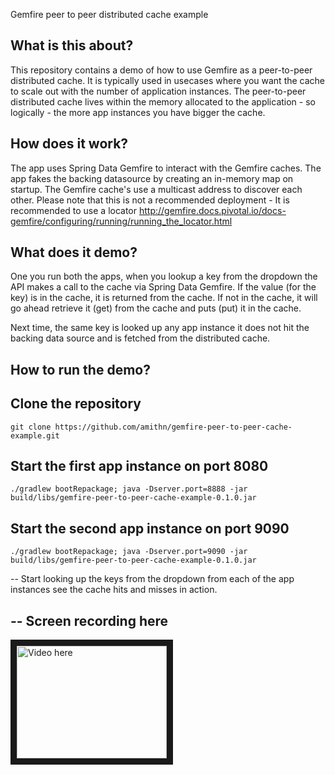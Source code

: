 Gemfire peer to peer distributed cache example

What is this about?
--
This repository contains a demo of how to use Gemfire as a peer-to-peer distributed cache. It is typically used in usecases where you want the cache to scale out with the number of application instances. The peer-to-peer distributed cache lives within the memory allocated to the application - so logically - the more app instances you have bigger the cache.

How does it work?
--
The app uses Spring Data Gemfire to interact with the Gemfire caches. The app fakes the backing datasource by creating an in-memory map on startup. The Gemfire cache's use a multicast address to discover each other. Please note that this is not a recommended deployment - It is recommended to use a locator http://gemfire.docs.pivotal.io/docs-gemfire/configuring/running/running_the_locator.html 

What does it demo?
--
One you run both the apps, when you lookup a key from the dropdown the API makes a call to the cache via Spring Data Gemfire. If the value (for the key) is in the cache, it is returned from the cache. If not in the cache, it will go ahead retrieve it (get) from the cache and puts (put) it in the cache.

Next time, the same key is looked up any app instance it does not hit the backing data source and is fetched from the distributed cache.

How to run the demo?
--
Clone the repository
--
    git clone https://github.com/amithn/gemfire-peer-to-peer-cache-example.git

Start the first app instance on port 8080
--
    ./gradlew bootRepackage; java -Dserver.port=8888 -jar build/libs/gemfire-peer-to-peer-cache-example-0.1.0.jar

Start the second app instance on port 9090
--
    ./gradlew bootRepackage; java -Dserver.port=9090 -jar build/libs/gemfire-peer-to-peer-cache-example-0.1.0.jar

--
Start looking up the keys from the dropdown from each of the app instances see the cache hits and misses in action.

--
Screen recording here
--
<a href="https://www.youtube.com/watch?v=qFBNMcMa07M
" target="_blank"><img src="https://i.ytimg.com/vi/qFBNMcMa07M/1.jpg?time=1476625530052" 
alt="Video here" width="240" height="180" border="10" /></a>



